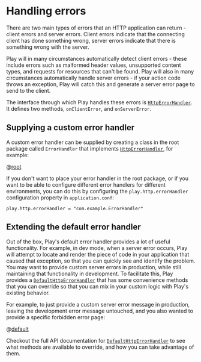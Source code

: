 <!--- Copyright (C) 2009-2016 Lightbend Inc. <https://www.lightbend.com> -->
# Handling errors

There are two main types of errors that an HTTP application can return - client errors and server errors.  Client errors indicate that the connecting client has done something wrong, server errors indicate that there is something wrong with the server.

Play will in many circumstances automatically detect client errors - these include errors such as malformed header values, unsupported content types, and requests for resources that can't be found.  Play will also in many circumstances automatically handle server errors - if your action code throws an exception, Play will catch this and generate a server error page to send to the client.

The interface through which Play handles these errors is [`HttpErrorHandler`](api/java/play/http/HttpErrorHandler.html).  It defines two methods, `onClientError`, and `onServerError`.

## Supplying a custom error handler

A custom error handler can be supplied by creating a class in the root package called `ErrorHandler` that implements [`HttpErrorHandler`](api/java/play/http/HttpErrorHandler.html), for example:

@[root](code/javaguide/application/root/ErrorHandler.java)

If you don't want to place your error handler in the root package, or if you want to be able to configure different error handlers for different environments, you can do this by configuring the `play.http.errorHandler` configuration property in `application.conf`:

    play.http.errorHandler = "com.example.ErrorHandler"

## Extending the default error handler

Out of the box, Play's default error handler provides a lot of useful functionality.  For example, in dev mode, when a server error occurs, Play will attempt to locate and render the piece of code in your application that caused that exception, so that you can quickly see and identify the problem.  You may want to provide custom server errors in production, while still maintaining that functionality in development.  To facilitate this, Play provides a [`DefaultHttpErrorHandler`](api/java/play/http/DefaultHttpErrorHandler.html) that has some convenience methods that you can override so that you can mix in your custom logic with Play's existing behavior.

For example, to just provide a custom server error message in production, leaving the development error message untouched, and you also wanted to provide a specific forbidden error page:

@[default](code/javaguide/application/def/ErrorHandler.java)

Checkout the full API documentation for [`DefaultHttpErrorHandler`](api/java/play/http/DefaultHttpErrorHandler.html) to see what methods are available to override, and how you can take advantage of them.
